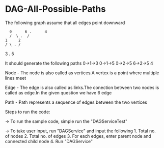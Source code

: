 # DAG-All-Possible-Paths

The following graph assume that all edges point downward

      0      6 .      4
      /  \ .  /
    1     2
    / \ . /
  3 .  5

It should generate the following paths
0->1->3
0->1->5 
0->2->5
6->2->5
4

Node - The node is also called as vertices.A vertex is a point where multiple lines meet

Edge - The edge is also called as links.The conection between two nodes is called as edge.In the given question we have 6 edge

Path - Path represents a sequence of edges between the two vertices

Steps to run the code:

-> To run the sample code, simple run the "DAGServiceTest"

-> To take user input, run "DAGService" and input the following 
      1. Total no. of nodes
      2. Total no. of edges
      3. For each edges, enter parent node and connected child node
      4. Run "DAGService"
